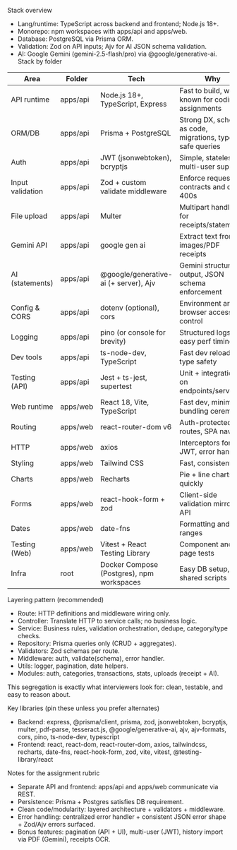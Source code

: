 Stack overview
- Lang/runtime: TypeScript across backend and frontend; Node.js 18+.
- Monorepo: npm workspaces with apps/api and apps/web.
- Database: PostgreSQL via Prisma ORM.
- Validation: Zod on API inputs; Ajv for AI JSON schema validation.
- AI: Google Gemini (gemini-2.5-flash/pro) via @google/generative-ai.
Stack by folder

| Area | Folder | Tech | Why |
|---|---|---|---|
| API runtime | apps/api | Node.js 18+, TypeScript, Express | Fast to build, widely known for coding assignments |
| ORM/DB | apps/api | Prisma + PostgreSQL | Strong DX, schema as code, migrations, type-safe queries |
| Auth | apps/api | JWT (jsonwebtoken), bcryptjs | Simple, stateless multi-user support |
| Input validation | apps/api | Zod + custom validate middleware | Enforce request contracts and clean 400s |
| File upload | apps/api | Multer | Multipart handling for receipts/statements |
| Gemini API | apps/api | google gen ai | Extract text from images/PDF receipts |
| AI (statements) | apps/api | @google/generative-ai (+ server), Ajv | Gemini structured output, JSON schema enforcement |
| Config & CORS | apps/api | dotenv (optional), cors | Environment and browser access control |
| Logging | apps/api | pino (or console for brevity) | Structured logs, easy perf timing |
| Dev tools | apps/api | ts-node-dev, TypeScript | Fast dev reload + type safety |
| Testing (API) | apps/api | Jest + ts-jest, supertest | Unit + integration on endpoints/services |
| Web runtime | apps/web | React 18, Vite, TypeScript | Fast dev, minimal bundling ceremony |
| Routing | apps/web | react-router-dom v6 | Auth-protected routes, SPA nav |
| HTTP | apps/web | axios | Interceptors for JWT, error handling |
| Styling | apps/web | Tailwind CSS | Fast, consistent UI |
| Charts | apps/web | Recharts | Pie + line charts quickly |
| Forms | apps/web | react-hook-form + zod | Client-side validation mirrors API |
| Dates | apps/web | date-fns | Formatting and ranges |
| Testing (Web) | apps/web | Vitest + React Testing Library | Component and page tests |
| Infra | root | Docker Compose (Postgres), npm workspaces | Easy DB setup, shared scripts |

Layering pattern (recommended)
- Route: HTTP definitions and middleware wiring only.
- Controller: Translate HTTP to service calls; no business logic.
- Service: Business rules, validation orchestration, dedupe, category/type checks.
- Repository: Prisma queries only (CRUD + aggregates).
- Validators: Zod schemas per route.
- Middleware: auth, validate(schema), error handler.
- Utils: logger, pagination, date helpers.
- Modules: auth, categories, transactions, stats, uploads (receipt + AI).

This segregation is exactly what interviewers look for: clean, testable, and easy to reason about.

Key libraries (pin these unless you prefer alternates)
- Backend: express, @prisma/client, prisma, zod, jsonwebtoken, bcryptjs, multer, pdf-parse, tesseract.js, @google/generative-ai, ajv, ajv-formats, cors, pino, ts-node-dev, typescript
- Frontend: react, react-dom, react-router-dom, axios, tailwindcss, recharts, date-fns, react-hook-form, zod, vite, vitest, @testing-library/react

Notes for the assignment rubric
- Separate API and frontend: apps/api and apps/web communicate via REST.
- Persistence: Prisma + Postgres satisfies DB requirement.
- Clean code/modularity: layered architecture + validators + middleware.
- Error handling: centralized error handler + consistent JSON error shape + Zod/Ajv errors surfaced.
- Bonus features: pagination (API + UI), multi-user (JWT), history import via PDF (Gemini), receipts OCR.
